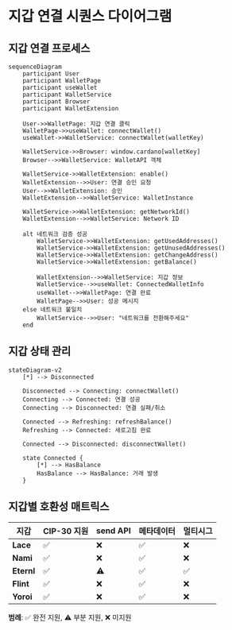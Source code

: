 # 지갑 연결 시퀀스 다이어그램

## 지갑 연결 프로세스

```mermaid
sequenceDiagram
    participant User
    participant WalletPage
    participant useWallet
    participant WalletService
    participant Browser
    participant WalletExtension

    User->>WalletPage: 지갑 연결 클릭
    WalletPage->>useWallet: connectWallet()
    useWallet->>WalletService: connectWallet(walletKey)

    WalletService->>Browser: window.cardano[walletKey]
    Browser-->>WalletService: WalletAPI 객체

    WalletService->>WalletExtension: enable()
    WalletExtension-->>User: 연결 승인 요청
    User-->>WalletExtension: 승인
    WalletExtension-->>WalletService: WalletInstance

    WalletService->>WalletExtension: getNetworkId()
    WalletExtension-->>WalletService: Network ID

    alt 네트워크 검증 성공
        WalletService->>WalletExtension: getUsedAddresses()
        WalletService->>WalletExtension: getUnusedAddresses()
        WalletService->>WalletExtension: getChangeAddress()
        WalletService->>WalletExtension: getBalance()

        WalletExtension-->>WalletService: 지갑 정보
        WalletService-->>useWallet: ConnectedWalletInfo
        useWallet-->>WalletPage: 연결 완료
        WalletPage-->>User: 성공 메시지
    else 네트워크 불일치
        WalletService-->>User: "네트워크를 전환해주세요"
    end
```

## 지갑 상태 관리

```mermaid
stateDiagram-v2
    [*] --> Disconnected

    Disconnected --> Connecting: connectWallet()
    Connecting --> Connected: 연결 성공
    Connecting --> Disconnected: 연결 실패/취소

    Connected --> Refreshing: refreshBalance()
    Refreshing --> Connected: 새로고침 완료

    Connected --> Disconnected: disconnectWallet()

    state Connected {
        [*] --> HasBalance
        HasBalance --> HasBalance: 거래 발생
    }
```

## 지갑별 호환성 매트릭스

| 지갑       | CIP-30 지원 | send API | 메타데이터 | 멀티시그 |
| ---------- | ----------- | -------- | ---------- | -------- |
| **Lace**   | ✅          | ❌       | ✅         | ❌       |
| **Nami**   | ✅          | ❌       | ✅         | ❌       |
| **Eternl** | ✅          | ⚠️       | ✅         | ✅       |
| **Flint**  | ✅          | ❌       | ✅         | ❌       |
| **Yoroi**  | ✅          | ❌       | ✅         | ❌       |

**범례**: ✅ 완전 지원, ⚠️ 부분 지원, ❌ 미지원
